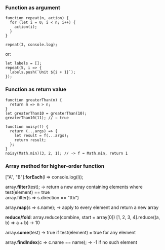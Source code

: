 ### Function as argument
```
function repeat(n, action) {  
  for (let i = 0; i < n; i++) {  
    action(i);  
  }  
}

repeat(3, console.log);
```

or:

```
let labels = [];  
repeat(5, i => {  
  labels.push(`Unit ${i + 1}`);  
});
```

### Function as return value
```
function greaterThan(n) {  
  return m => m > n;  
}  
let greaterThan10 = greaterThan(10);  
greaterThan10(11); // → true
```

```
function noisy(f) {  
  return (...args) => {  
    let result = f(...args);  
    return result;  
  };  
}  
noisy(Math.min)(3, 2, 1); // -> f = Math.min, return 1
```

### Array method for higher-order function
\["A", "B"\].**forEach**(l => console.log(l));  

array.**filter**(test); -> return a new array containing elements where test(element) == true  
array.filter(s => s.direction == "ttb")

array.**map**(s => s.name); -> apply to every element and return a new array

**reduce/fold**:
array.reduce(combine, start = array\[0\])
\[1, 2, 3, 4\].reduce((a, b) => a + b) -> 10

array.**some**(test) -> true if test(element) = true for any element

array.**findIndex**(c => c.name == name); -> -1 if no such element
